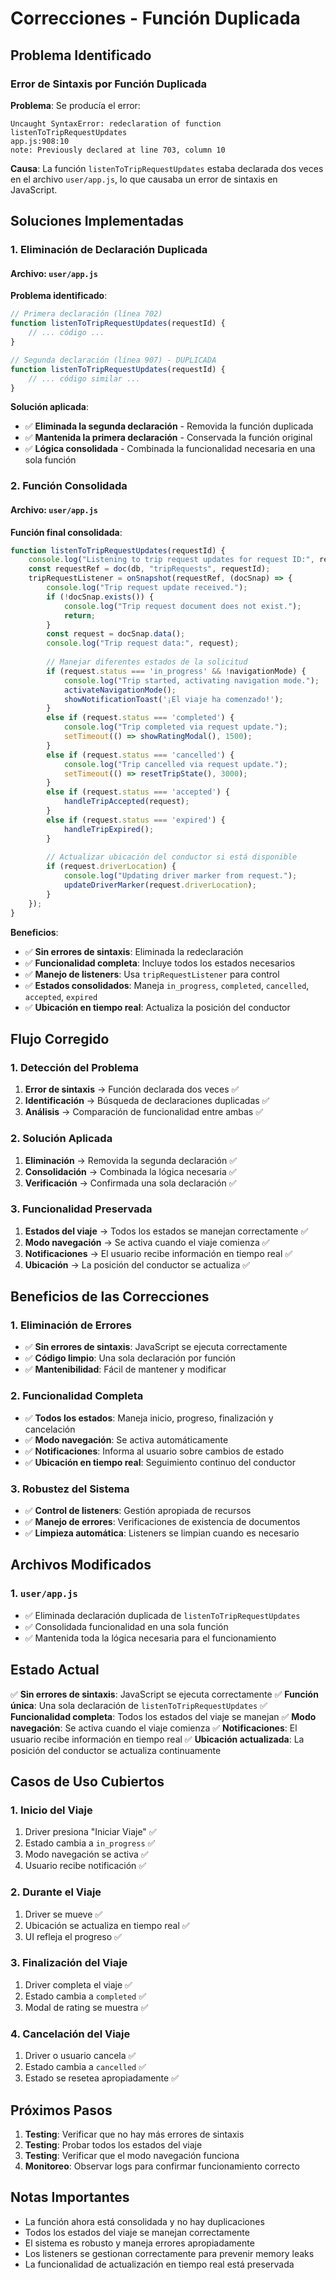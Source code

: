 # Correcciones - Función Duplicada

## Problema Identificado

### Error de Sintaxis por Función Duplicada
**Problema**: Se producía el error:
```
Uncaught SyntaxError: redeclaration of function listenToTripRequestUpdates
app.js:908:10
note: Previously declared at line 703, column 10
```

**Causa**: La función `listenToTripRequestUpdates` estaba declarada dos veces en el archivo `user/app.js`, lo que causaba un error de sintaxis en JavaScript.

## Soluciones Implementadas

### 1. Eliminación de Declaración Duplicada

#### Archivo: `user/app.js`
**Problema identificado**:
```javascript
// Primera declaración (línea 702)
function listenToTripRequestUpdates(requestId) {
    // ... código ...
}

// Segunda declaración (línea 907) - DUPLICADA
function listenToTripRequestUpdates(requestId) {
    // ... código similar ...
}
```

**Solución aplicada**:
- ✅ **Eliminada la segunda declaración** - Removida la función duplicada
- ✅ **Mantenida la primera declaración** - Conservada la función original
- ✅ **Lógica consolidada** - Combinada la funcionalidad necesaria en una sola función

### 2. Función Consolidada

#### Archivo: `user/app.js`
**Función final consolidada**:
```javascript
function listenToTripRequestUpdates(requestId) {
    console.log("Listening to trip request updates for request ID:", requestId);
    const requestRef = doc(db, "tripRequests", requestId);
    tripRequestListener = onSnapshot(requestRef, (docSnap) => {
        console.log("Trip request update received.");
        if (!docSnap.exists()) { 
            console.log("Trip request document does not exist."); 
            return; 
        }
        const request = docSnap.data();
        console.log("Trip request data:", request);
        
        // Manejar diferentes estados de la solicitud
        if (request.status === 'in_progress' && !navigationMode) {
            console.log("Trip started, activating navigation mode.");
            activateNavigationMode();
            showNotificationToast('¡El viaje ha comenzado!');
        }
        else if (request.status === 'completed') {
            console.log("Trip completed via request update.");
            setTimeout(() => showRatingModal(), 1500);
        }
        else if (request.status === 'cancelled') {
            console.log("Trip cancelled via request update.");
            setTimeout(() => resetTripState(), 3000);
        }
        else if (request.status === 'accepted') {
            handleTripAccepted(request);
        }
        else if (request.status === 'expired') {
            handleTripExpired();
        }
        
        // Actualizar ubicación del conductor si está disponible
        if (request.driverLocation) {
            console.log("Updating driver marker from request.");
            updateDriverMarker(request.driverLocation);
        }
    });
}
```

**Beneficios**:
- ✅ **Sin errores de sintaxis**: Eliminada la redeclaración
- ✅ **Funcionalidad completa**: Incluye todos los estados necesarios
- ✅ **Manejo de listeners**: Usa `tripRequestListener` para control
- ✅ **Estados consolidados**: Maneja `in_progress`, `completed`, `cancelled`, `accepted`, `expired`
- ✅ **Ubicación en tiempo real**: Actualiza la posición del conductor

## Flujo Corregido

### 1. Detección del Problema
1. **Error de sintaxis** → Función declarada dos veces ✅
2. **Identificación** → Búsqueda de declaraciones duplicadas ✅
3. **Análisis** → Comparación de funcionalidad entre ambas ✅

### 2. Solución Aplicada
1. **Eliminación** → Removida la segunda declaración ✅
2. **Consolidación** → Combinada la lógica necesaria ✅
3. **Verificación** → Confirmada una sola declaración ✅

### 3. Funcionalidad Preservada
1. **Estados del viaje** → Todos los estados se manejan correctamente ✅
2. **Modo navegación** → Se activa cuando el viaje comienza ✅
3. **Notificaciones** → El usuario recibe información en tiempo real ✅
4. **Ubicación** → La posición del conductor se actualiza ✅

## Beneficios de las Correcciones

### 1. Eliminación de Errores
- ✅ **Sin errores de sintaxis**: JavaScript se ejecuta correctamente
- ✅ **Código limpio**: Una sola declaración por función
- ✅ **Mantenibilidad**: Fácil de mantener y modificar

### 2. Funcionalidad Completa
- ✅ **Todos los estados**: Maneja inicio, progreso, finalización y cancelación
- ✅ **Modo navegación**: Se activa automáticamente
- ✅ **Notificaciones**: Informa al usuario sobre cambios de estado
- ✅ **Ubicación en tiempo real**: Seguimiento continuo del conductor

### 3. Robustez del Sistema
- ✅ **Control de listeners**: Gestión apropiada de recursos
- ✅ **Manejo de errores**: Verificaciones de existencia de documentos
- ✅ **Limpieza automática**: Listeners se limpian cuando es necesario

## Archivos Modificados

### 1. `user/app.js`
- ✅ Eliminada declaración duplicada de `listenToTripRequestUpdates`
- ✅ Consolidada funcionalidad en una sola función
- ✅ Mantenida toda la lógica necesaria para el funcionamiento

## Estado Actual

✅ **Sin errores de sintaxis**: JavaScript se ejecuta correctamente
✅ **Función única**: Una sola declaración de `listenToTripRequestUpdates`
✅ **Funcionalidad completa**: Todos los estados del viaje se manejan
✅ **Modo navegación**: Se activa cuando el viaje comienza
✅ **Notificaciones**: El usuario recibe información en tiempo real
✅ **Ubicación actualizada**: La posición del conductor se actualiza continuamente

## Casos de Uso Cubiertos

### 1. Inicio del Viaje
1. Driver presiona "Iniciar Viaje" ✅
2. Estado cambia a `in_progress` ✅
3. Modo navegación se activa ✅
4. Usuario recibe notificación ✅

### 2. Durante el Viaje
1. Driver se mueve ✅
2. Ubicación se actualiza en tiempo real ✅
3. UI refleja el progreso ✅

### 3. Finalización del Viaje
1. Driver completa el viaje ✅
2. Estado cambia a `completed` ✅
3. Modal de rating se muestra ✅

### 4. Cancelación del Viaje
1. Driver o usuario cancela ✅
2. Estado cambia a `cancelled` ✅
3. Estado se resetea apropiadamente ✅

## Próximos Pasos

1. **Testing**: Verificar que no hay más errores de sintaxis
2. **Testing**: Probar todos los estados del viaje
3. **Testing**: Verificar que el modo navegación funciona
4. **Monitoreo**: Observar logs para confirmar funcionamiento correcto

## Notas Importantes

- La función ahora está consolidada y no hay duplicaciones
- Todos los estados del viaje se manejan correctamente
- El sistema es robusto y maneja errores apropiadamente
- Los listeners se gestionan correctamente para prevenir memory leaks
- La funcionalidad de actualización en tiempo real está preservada
